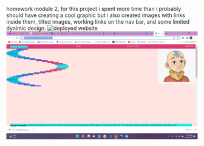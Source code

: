 homework module 2,
for this project i spent more time than i probably should have creating a cool graphic but i also created images with links inside them, tilted images, working links on the nav bar, and some limited dynimic design.
![deployed website](https://jonahlindsley.github.io/module-four/)
![screenshot of my deployed website](screenshot.jpeg "deployed website")